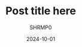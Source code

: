 ---
title: "Post title here"
date: 2024-10-01
# weight: 1
# aliases: ["/posts/alias"]
tags: ["add tags here"]
author: "SHRMP0" # ["Me", "You"] multiple authors
showToc: true
TocOpen: false
draft: false
hidemeta: false
comments: false
description: "Add description text here."
canonicalURL: "https://shrmp0.com.br/posts/<page>"
disableShare: true
disableHLJS: false # to disable highlightjs
hideSummary: false
searchHidden: false
ShowReadingTime: true
ShowBreadCrumbs: true
ShowPostNavLinks: true
ShowWordCount: true
ShowRssButtonInSectionTermList: true
UseHugoToc: true
images: ["<image path/url>"] # link or path of image for opengraph, twitter-cards
cover:
    image: "<image path/url>" # image path/url
    alt: "<alt text>" # alt text
    caption: "<text>" # display caption under cover
    relative: true # when using page bundles set this to true
    hidden: false # only hide on current single page
editPost:
    URL: "https://github.com/SHRMP0/SHRMP0.github.io/tree/main/content"
    Text: "Sugerir mudanças" # edit text
    appendFilePath: true # to append file path to Edit link
---
